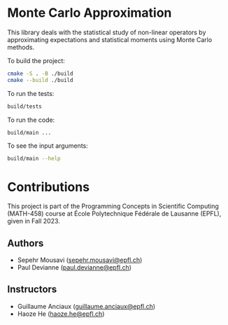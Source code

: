 # Monte Carlo Approximation

This library deals with the statistical study of non-linear operators by approximating expectations and statistical moments using Monte Carlo methods.

To build the project:
```bash
cmake -S . -B ./build
cmake --build ./build
```

To run the tests:
```bash
build/tests
```

To run the code:
```bash
build/main ...
```

To see the input arguments:
```bash
build/main --help
```

# Contributions

This project is part of the Programming Concepts in Scientific Computing (MATH-458) course at École Polytechnique Fédérale de Lausanne (EPFL), given in Fall 2023.

## Authors

- Sepehr Mousavi ([sepehr.mousavi@epfl.ch](mailto:sepehr.mousavi@epfl.ch))
- Paul Devianne ([paul.devianne@epfl.ch](mailto:paul.devianne@epfl.ch))

## Instructors

- Guillaume Anciaux ([guillaume.anciaux@epfl.ch](mailto:guillaume.anciaux@epfl.ch))
- Haoze He ([haoze.he@epfl.ch](mailto:haoze.he@epfl.ch))
